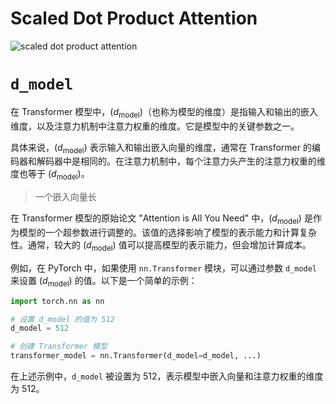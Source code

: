 # Scaled Dot Product Attention
![scaled dot product attention](https://uvadlc-notebooks.readthedocs.io/en/latest/_images/scaled_dot_product_attn.svg)

# `d_model`
在 Transformer 模型中，\($d_{\text{model}}$\)（也称为模型的维度）是指输入和输出的嵌入维度，以及注意力机制中注意力权重的维度。它是模型中的关键参数之一。

具体来说，\($d_{\text{model}}$\) 表示输入和输出嵌入向量的维度，通常在 Transformer 的编码器和解码器中是相同的。在注意力机制中，每个注意力头产生的注意力权重的维度也等于 \($d_{\text{model}}$\)。

> 一个嵌入向量长

在 Transformer 模型的原始论文 "Attention is All You Need" 中，\($d_{\text{model}}$\) 是作为模型的一个超参数进行调整的。该值的选择影响了模型的表示能力和计算复杂性。通常，较大的 \($d_{\text{model}}$\) 值可以提高模型的表示能力，但会增加计算成本。

例如，在 PyTorch 中，如果使用 `nn.Transformer` 模块，可以通过参数 `d_model` 来设置 \($d_{\text{model}}$\) 的值。以下是一个简单的示例：

```python
import torch.nn as nn

# 设置 d_model 的值为 512
d_model = 512

# 创建 Transformer 模型
transformer_model = nn.Transformer(d_model=d_model, ...)
```

在上述示例中，`d_model` 被设置为 512，表示模型中嵌入向量和注意力权重的维度为 512。